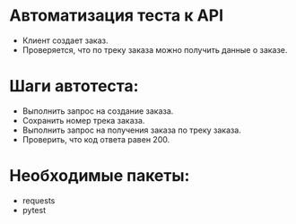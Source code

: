 ﻿# Автоматизация теста к API
- Клиент создает заказ.
- Проверяется, что по треку заказа можно получить данные о заказе.
# Шаги автотеста:
- Выполнить запрос на создание заказа.
- Сохранить номер трека заказа.
- Выполнить запрос на получения заказа по треку заказа.
- Проверить, что код ответа равен 200. 
# Необходимые пакеты:
- requests
- pytest